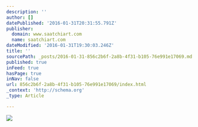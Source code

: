 ```yaml
---
description: ''
author: []
datePublished: '2016-01-31T20:31:55.791Z'
publisher:
  domain: www.saatchiart.com
  name: saatchiart.com
dateModified: '2016-01-31T19:30:03.246Z'
title: ''
sourcePath: _posts/2016-01-31-856c2b6f-2a8b-4f31-b105-76e991e17069.md
published: true
inFeed: true
hasPage: true
inNav: false
url: 856c2b6f-2a8b-4f31-b105-76e991e17069/index.html
_context: 'http://schema.org'
_type: Article

---
```

![](http://saimg-a.akamaihd.net/saatchi/663720/art/3000877/2070770-BTTSFNUE-7.jpg)